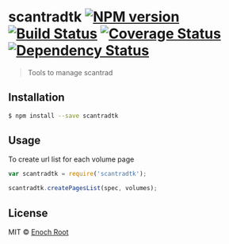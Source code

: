 # scantradtk [![NPM version][npm-image]][npm-url] [![Build Status](https://travis-ci.org/m-enochroot/scantradtk.svg?branch=master)](https://travis-ci.org/m-enochroot/scantradtk) [![Coverage Status](https://coveralls.io/repos/m-enochroot/scantradtk/badge.svg?branch=master&service=github)](https://coveralls.io/github/m-enochroot/scantradtk?branch=master) [![Dependency Status](https://david-dm.org/m-enochroot/scantradtk.svg)](https://david-dm.org/m-enochroot/scantradtk)
> Tools to manage scantrad

## Installation

```sh
$ npm install --save scantradtk
```

## Usage

To create url list for each volume page

```js
var scantradtk = require('scantradtk');

scantradtk.createPagesList(spec, volumes);
```
## License

MIT © [Enoch Root]()


[npm-image]: https://badge.fury.io/js/scantradtk.svg
[npm-url]: https://npmjs.org/package/scantradtk
[travis-image]: https://travis-ci.org//scantradtk.svg?branch=master
[travis-url]: https://travis-ci.org//scantradtk
[daviddm-image]: https://david-dm.org//scantradtk.svg?theme=shields.io
[daviddm-url]: https://david-dm.org//scantradtk
